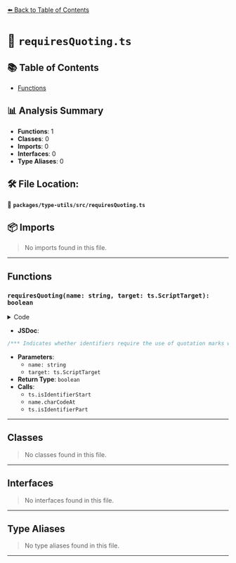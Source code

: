 [⬅️ Back to Table of Contents](../../../index.md)

# 📄 `requiresQuoting.ts`

## 📚 Table of Contents

- [Functions](#functions)

## 📊 Analysis Summary

- **Functions**: 1
- **Classes**: 0
- **Imports**: 0
- **Interfaces**: 0
- **Type Aliases**: 0

## 🛠️ File Location:
📂 **`packages/type-utils/src/requiresQuoting.ts`**

## 📦 Imports

> No imports found in this file.


---

## Functions

### `requiresQuoting(name: string, target: ts.ScriptTarget): boolean`

<details><summary>Code</summary>

```ts
export function requiresQuoting(
  name: string,
  target: ts.ScriptTarget = ts.ScriptTarget.ESNext,
): boolean {
  if (name.length === 0) {
    return true;
  }

  if (!ts.isIdentifierStart(name.charCodeAt(0), target)) {
    return true;
  }

  for (let i = 1; i < name.length; i += 1) {
    if (!ts.isIdentifierPart(name.charCodeAt(i), target)) {
      return true;
    }
  }

  return false;
}
```
</details>

- **JSDoc**:
```ts
/*** Indicates whether identifiers require the use of quotation marks when accessing property definitions and dot notation. */
```

- **Parameters**:
  - `name: string`
  - `target: ts.ScriptTarget`
- **Return Type**: `boolean`
- **Calls**:
  - `ts.isIdentifierStart`
  - `name.charCodeAt`
  - `ts.isIdentifierPart`

---

## Classes

> No classes found in this file.


---

## Interfaces

> No interfaces found in this file.


---

## Type Aliases

> No type aliases found in this file.


---